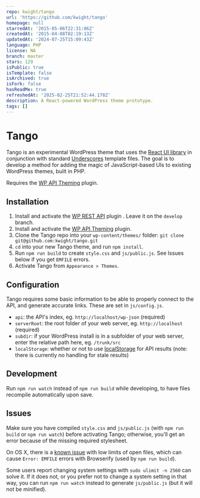 ```yaml
---
repo: kwight/tango
url: 'https://github.com/kwight/tango'
homepage: null
starredAt: '2015-05-06T22:31:06Z'
createdAt: '2015-04-08T02:19:13Z'
updatedAt: '2024-07-25T15:09:43Z'
language: PHP
license: NA
branch: master
stars: 129
isPublic: true
isTemplate: false
isArchived: true
isFork: false
hasReadMe: true
refreshedAt: '2025-02-25T21:52:44.178Z'
description: A React-powered WordPress theme prototype.
tags: []
---
```


Tango
===

Tango is an experimental WordPress theme that uses the [React UI library](https://facebook.github.io/react/) in conjunction with standard [Underscores](http://underscores.me) template files. The goal is to develop a method for adding the magic of JavaScript-based UIs to existing WordPress themes, built in PHP.

Requires the [WP API Theming](https://github.com/kwight/wp-api-theming) plugin.

## Installation

1. Install and activate the [WP REST API](https://github.com/WP-API/WP-API) plugin . Leave it on the `develop` branch.
2. Install and activate the [WP API Theming](https://github.com/kwight/wp-api-theming) plugin.
3. Clone the Tango repo into your `wp-content/themes/` folder: `git clone git@github.com:kwight/tango.git`
4. `cd` into your new Tango theme, and run `npm install`.
5. Run `npm run build` to create `style.css` and `js/public.js`. See Issues below if you get `EMFILE` errors.
6. Activate Tango from `Appearance > Themes`.

## Configuration

Tango requires some basic information to be able to properly connect to the API, and generate accurate links. These are set in `js/config.js`.

* `api`: the API's index, eg. `http://localhost/wp-json` (required)
* `serverRoot`: the root folder of your web server, eg. `http://localhost` (required)
* `subdir`: if your WordPress install is in a subfolder of your web server, enter the relative path here, eg. `/trunk/src`
* `localStorage`: whether or not to use [localStorage](https://developer.mozilla.org/en-US/docs/Web/API/Window/localStorage) for API results (note: there is currently no handling for stale results)

## Development

Run `npm run watch` instead of `npm run build` while developing, to have files recompile automatically upon save.

## Issues

Make sure you have compiled `style.css` and `js/public.js` (with `npm run build` or `npm run watch`) before activating Tango; otherwise, you'll get an error because of the missing required stylesheet.

On OS X, there is a [known issue](https://github.com/substack/node-browserify/issues/431) with low limits of open files, which can cause `Error: EMFILE` errors with Browserify (used by `npm run build`).

Some users report changing system settings with `sudo ulimit -n 2560` can solve it. If it does not, or you prefer not to change a system setting in that way, you can run `npm run watch` instead to generate `js/public.js` (but it will not be minified).
